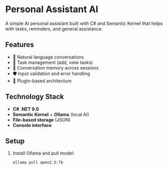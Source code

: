 # Personal Assistant AI

A simple AI personal assistant built with C# and Semantic Kernel that helps with tasks, reminders, and general assistance.

## Features
- 💬 Natural language conversations
- 📝 Task management (add, view tasks)
- 💾 Conversation memory across sessions
- 🛡️ Input validation and error handling
- 🔌 Plugin-based architecture

## Technology Stack
- **C# .NET 9.0**
- **Semantic Kernel** + **Ollama** (local AI)
- **File-based storage** (JSON)
- **Console interface**

## Setup
1. Install Ollama and pull model:
   ```bash
   ollama pull qwen2.5:7b
